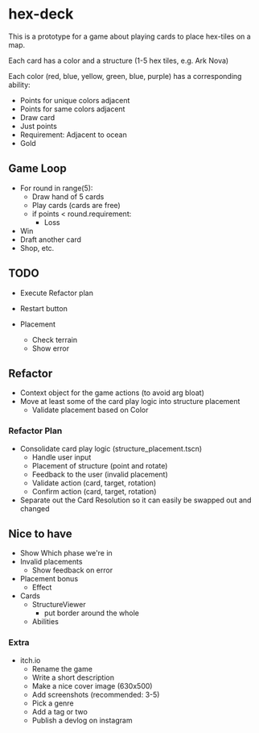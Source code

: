 # hex-deck

This is a prototype for a game about playing cards to place hex-tiles on a map.

Each card has a color and a structure (1-5 hex tiles, e.g. Ark Nova)

Each color (red, blue, yellow, green, blue, purple) has a corresponding ability:

- Points for unique colors adjacent
- Points for same colors adjacent
- Draw card
- Just points
- Requirement: Adjacent to ocean
- Gold

## Game Loop

- For round in range(5):
  - Draw hand of 5 cards
  - Play cards (cards are free)
  - if points < round.requirement:
    - Loss
- Win
- Draft another card
- Shop, etc.

## TODO

- Execute Refactor plan

- Restart button

- Placement
  - Check terrain
  - Show error

## Refactor

- Context object for the game actions (to avoid arg bloat)
- Move at least some of the card play logic into structure placement
  - Validate placement based on Color

### Refactor Plan

- Consolidate card play logic (structure_placement.tscn)
  - Handle user input
  - Placement of structure (point and rotate)
  - Feedback to the user (invalid placement)
  - Validate action (card, target, rotation)
  - Confirm action (card, target, rotation)
- Separate out the Card Resolution so it can easily be swapped out and changed

## Nice to have

- Show Which phase we're in
- Invalid placements
  - Show feedback on error
- Placement bonus
  - Effect
- Cards
  - StructureViewer
    - put border around the whole
  - Abilities

### Extra

- itch.io
  - Rename the game
  - Write a short description
  - Make a nice cover image (630x500)
  - Add screenshots (recommended: 3-5)
  - Pick a genre
  - Add a tag or two
  - Publish a devlog on instagram
